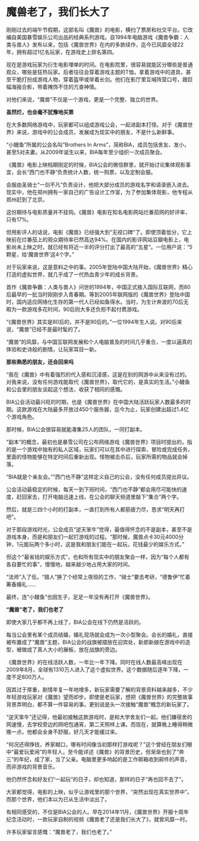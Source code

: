 # 魔兽老了，我们长大了

刚刚过去的端午节假期，这部名叫《魔兽》的电影，横扫了票房和社交平台。它改编自美国暴雪娱乐公司出品的经典系列游戏。自1994年电脑游戏《魔兽争霸：人类与兽人》发布以来，包括《魔兽世界》在内的多款续作，迄今已风靡全球22年，拥有超过1亿名玩家，在游戏史上排名第四。 

现在是游戏玩家为衍生电影埋单的时间。在电影院里，很容易就能区分哪些是普通观众，哪些是狂热玩家。后者往往会穿着游戏主题的T恤，拿着游戏中的道具，甚至干脆打扮成游戏人物，穿着盔甲或举着长剑。他们在影厅里互喊阵营口号，跟巨幅海报合影，带着掩饰不住的亢奋神情。 

对他们来说，“魔兽”不仅是一个游戏，更是一个完整、独立的世界。 

**虽然烂，也会毫不犹豫地买票**

在大多数网络游戏中，玩家都可以组成游戏公会，一起进副本打怪。对于《魔兽世界》来说，游戏中的公会成员，发展成为现实中的朋友，不是什么新鲜事。 

“小鳗鱼”所属的公会名叫“Brothers In Arms”，简称BIA，成员包括舍友、发小，甚至5对夫妻。从2009年诞生以来，BIA每年至少组织一次成员聚会。 

《魔兽》电影上映档期刚定的时候，BIA公会的微信群里，就开始讨论集体观影事宜，会长“西门也不静”负责统计人数，统一购票，以及定制会服。 

会服由圣骑士“一剑不凡”负责设计，他把大部分成员的游戏名字和语录嵌入进去。现实中，他在郑州拥有一家自己的广告设计工作室，为了参加集体观影，他专程从郑州赶到了北京。 

这份期待与电影质量并不挂钩。《魔兽》电影在知名电影网站烂番茄网的好评率，只有17%。 

但用影评人的话说，电影《魔兽》已经强大到“无视口碑”了。即使顶着低分，它上映前在烂番茄上的观众期待率已然高达94%。在国内的影评网站豆瓣电影上，电影尚未上映之时，就已经有将近一半的评分打出了最高的“五星”。一位用户说：“5颗星，给‘魔兽世界’这4个字。” 

对于玩家来说，这是意料之中的事。2005年登陆中国大陆开始，《魔兽世界》精心打造的虚拟世界，就几乎成了一代热血青少年的成长背景。 

首作《魔兽争霸：人类与兽人》问世的1994年，中国正式接入国际互联网，而80后最早的一批当时刚刚步入青春期。等到2005年联网版的《魔兽世界》登陆中国时，国内适应网络化生存的第一代人已经如鱼得水。当时，为生计奔波的70后无暇为一款游戏多花时间，90后则大多还负担不起付费游戏。 

“《魔兽世界》其实是80后的，并不是90后的。”一位1994年生人说。对90后来说，“魔兽”已经不是最时髦的了。 

“魔兽”的风靡，与中国互联网发展和个人电脑普及的时间几乎重合，一度以逼真的体验和史诗般的剧情，让玩家耳目一新。 

**那些熟悉的朋友，还会回来吗**

“我在《魔兽》中有着强烈的代入感和沉浸感，这是在别的网游中从来没有过的。对我来说，没有任何游戏能取代《魔兽世界》，取代它的，是真实的生活。”小鳗鱼和公会里的朋友谈起这个想法，收获了相同的感慨。 

BIA公会活动最兴旺的时期，也是《魔兽世界》在中国大陆活跃玩家人数最多的时期。这款游戏在大陆最多开放过450个服务器，迄今为止，玩家创建出超过1.4亿个游戏角色。 

那时候，BIA公会很容易就能凑集25人的团队，一同打副本。 

“副本”的概念，最初也是暴雪公司在公布网络游戏《魔兽世界》项目时提出的，指的是一个游戏中独有的私人区域，玩家们可以在其中进行探索、冒险或完成任务，里面的怪物能够在特定时间后重新出现。怪物被击杀后，玩家所需的物品就会掉落。 

“BIA就是个亲友会。”“西门也不静”这样定义自己的公会，没有任何成员提出异议。 

公会活动最稳定的时候，每天一到下班时间，“西门也不静”都会用尽可能快的速度，赶回家去，打开电脑迅速上线，在公会的聊天频道里敲下“集合”两个字。 

然后，就是三四个小时的打副本，一直打到所有人都筋疲力尽，恳求“明天再打吧”。 

对于那段游戏时光，公会成员“逆天笨牛”觉得，最值得怀念的不是副本，甚至不是游戏本身，而是和朋友们一起打游戏的过程。“那时候，魔兽点卡30元4000分钟，1元能玩两个多小时，这是我和朋友们能在一起玩，花钱最少的娱乐方式。” 

但这个“最省钱的娱乐方式”，也和所有现实中的朋友聚会一样，因为“每个人都有各自要忙的事”，慢慢地，越来越少地占用大家的时间。 

“法师”入了伍，“猎人”换了个经常上夜班的工作，“骑士”要去考研，“德鲁伊”忙着筹备婚礼…… 

最终，连“小鳗鱼”也因生子，足足一年没有再打开《魔兽世界》。 

**“魔兽”老了，我们也老了**

即使大家几乎都不再上线了，BIA公会在线下仍然是活跃的。 

每当公会里有某个成员结婚，婚礼现场就会成为一次小型聚会。会长的婚礼，直接被布置成了“魔兽”主题，BIA公会的战旗被摆放在迎宾处，新郎新娘在游戏中的造型，被做成了真人大小的展板，放在战旗的旁边。 

《魔兽世界》的在线活跃人数，一年比一年下降。同时在线人数最高峰出现在2009年8月，全球有1310万人进入了这个虚拟世界。这个数据随后逐年下降，一度不足800万人。 

因其过于厚重，剧情年复一年地增多，新玩家需要了解的背景资料越来越多，不少年轻游戏玩家对《魔兽》望而却步。即使是老玩家，想把《魔兽世界》的完整故事背景弄明白，都不算一件容易的事，更别说是头一次接触“魔兽”概念的新玩家了。 

“逆天笨牛”还记得，他最初接触这款游戏时，是和大学舍友们一起。他们嫌宿舍的网速慢，去学校旁边的网吧包通宵，第二天照样上课。而现在，就算晚上睡得稍微晚一点，他都会全身不舒服，好几天才能缓过来。 

“何况还得挣钱，养家糊口，哪有时间像当初那样打游戏呢？”这个曾经在朋友们眼中“最爱玩爱闹”的年轻人，至今能详述《魔兽》的背景历史，但渐渐也到了“奔三”的年纪，成了家，当了父亲。电脑里更多响起的是工作邮箱收到邮件的声音，而非游戏的背景音乐。 

他仍然怀念和好友们“一起玩”的日子，却也知道，那样的日子“再也回不去了”。 

大家都觉得，电影的上映，似乎让游戏里的那个世界，“突然出现在真实世界中”。而那个世界，他们本以为已从生活中淡出了。 

有相同感受的，不仅是BIA公会的人。早在2014年11月，《魔兽世界》开服十周年纪念活动时，一款玩家自制的视频《魔兽老了还是我们长大了》，就曾风靡一时。 

许多玩家留言感慨：“魔兽老了，我们也老了。”